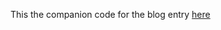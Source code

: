This the companion code for the blog entry [here](http://engineering.monsanto.com/2016/01/08/algebraic-datatypes/)
